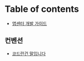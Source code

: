 # Table of contents

* [앱센터 개발 가이드](README.md)

## 컨벤션 <a id="conventions"></a>

* [코드란건 말입니다](conventions/what-is-coding.md)
